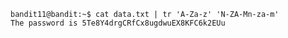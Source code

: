     bandit11@bandit:~$ cat data.txt | tr 'A-Za-z' 'N-ZA-Mn-za-m'
    The password is 5Te8Y4drgCRfCx8ugdwuEX8KFC6k2EUu
